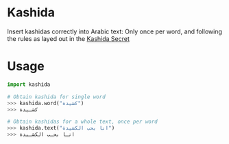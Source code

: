 # Kashida
 
Insert kashidas correctly into Arabic text: Only once per word, and following the rules as layed out in the [Kashida Secret](https://www.khtt.net/en/page/1821/the-big-kashida-secret)

# Usage

```python
import kashida

# Obtain kashida for single word
>>> kashida.word("كشيدة")
>>> كشـيدة

# Obtain kashidas for a whole text, once per word
>>> kashida.text("انا بحب الكشيدة")
>>> انـا بحـب الكشـيدة
```
